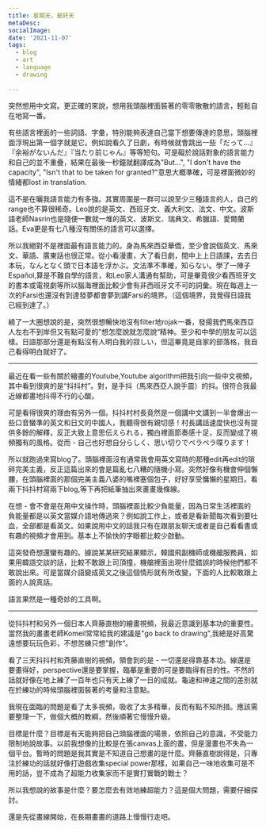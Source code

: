 ```yaml
---
title: 星期天，是好天
metaDesc: 
socialImage:  
date: '2021-11-07'
tags:
  - blog
  - art
  - language
  - drawing
  
--- 
```


突然想用中文寫。更正確的來說，想用我頭腦裡面裝著的零零散散的語言，輕鬆自在地寫一番。

有些語言裡面的一些詞語、字彙，特別能夠表達自己當下想要傳達的意思，頭腦裡面浮現出第一個字就是它。例如說看久了日劇，有時候就會跳出一些「だって...』『余裕がないんだ』『当たり前じゃん』等等短句。可是礙於說話對象的語言能力和自己的並不重疊，結果在最後一秒鐘就翻譯成為"But...", "I don't have the capacity", "Isn't that to be taken for granted?"意思大概準確，可是裡面微妙的情緒都lost in translation. 

這不是在曬我語言能力有多強。其實周圍是一群可以說至少三種語言的人，自己的range也不算很稀奇。Leo說的是英文、西班牙文、義大利文、法文、中文。波斯語老師Nasrin也是隨便一數就一堆的英文、波斯文、瑞典文、希臘語、愛爾蘭話。Eva更是有七八種沒有關係的語言可以選擇。

所以我絕對不是裡面最有語言能力的。身為馬來西亞華僑，至少會說個英文、馬來文、華語、廣東話也很正常。從小看漫畫，大了看日劇，間中上上日語課，去去日本玩，なんとなく頭で日本語を浮かぶ。文法準不準確，知らない。學了一陣子Español,算是不難自學的語言，和Leo家人溝通有幫助，可是畢竟很少看西班牙文的書本或電視劇等所以腦海裡面比較少會有非西班牙文不可的詞彙。現在每週上一次的Farsi也還沒有到達發夢都會夢到講Farsi的境界。（這個境界，我覺得日語我已經到達了。）

繞了一大圈想說的是，突然很想暢快地沒有filter地rojak一番，發揚我們馬來西亞人左右不到岸但又有點可愛的”想怎麼說就怎麼說“精神。至少和中學的朋友可以這樣。日語那部分還是有點沒有人明白我的寂しい，但這畢竟是自家的部落格，我自己看得明白就好了。

---

最近在看一些有關於繪畫的Youtube,Youtube algorithm把我引向一些中文視頻，其中看到很爽的是“抖抖村”。對，是手抖（馬來西亞人說手震）的抖。很符合我最近線都畫地抖得不行的心酸。

可是看得很爽的理由有另外一個。抖抖村村長竟然是一個講中文講到一半會爆出一些口音蠻準的英文和日文的中國人，我聽得很有親切感！村長講話速度快也沒有提供多餘的解釋，反正大致上意思伝えられる，獨白裡面節奏感十足，反而變成了視頻獨有的風格。從而 - 自己也好想自分らしく、思い切りでペラペラ喋ります！

所以就跑過來寫blog了。頭腦裡面沒有通常我會用英文寫時的那種edit再edit的瑣碎完美主義，反正這篇出來的會是篇亂七八糟的隨機小寫。突然好像有機會伸個懶腰，在頭腦裡面的那個完美主義八婆的嘴裡塞個包子，好好享受慵懶的星期日。看兩下抖抖村寫兩下blog,等下再把紙筆抽出來畫畫幾條線。

在想 - 會不會是在用中文操作時，頭腦裡面比較少負能量，因為日常生活裡面的負能量都是以英文當媒介語地傳過來？例如說工作上，或者是看新聞每次看到要吐血，全部都是看英文。如果說用中文的話我只有在跟朋友聊天或者是自己看看書或有趣的視頻才會用到。基本上不愉快的字眼都比較少啟動。

這突發奇想還蠻有趣的。據說某某研究結果顯示，韓國飛副機師或機艙服務員，如果用韓語交談的話，比較不敢跟上司頂撞，機艙裡面出現什麼錯誤的時候他們都不敢說出來。可是當媒介語變成英文之後這個情形就有所改變，下面的人比較敢跟上面的人說真話。

語言果然是一種奇妙的工具啊。

---

從抖抖村和另外一個日本人齊藤直樹的繪畫視頻，我最近意識到基本功的重要性。當然我的畫畫老師Komeil常常給我的建議是"go back to drawing",我總是好高騖遠想要玩玩色彩，不想苦練只想”創作“。

看了三天抖抖村和斉藤直樹的視頻，領會到的是 - 一切還是得靠基本功。線還是要畫得好，perspective還是要掌握，臨摹是重要的可是要臨得有目的性。不然的話就好像在地上練了一百年也只有天上練了一日的成就。龜速和神速之間的差別就在於練功的時候頭腦裡面裝著的考量和注意點。

我現在面臨的問題是看了太多視頻，吸收了太多精華，反而有點不知所措。應該需要整理一下，做個大概的教綱，然後順著它慢慢升級。

目標是什麼？目標是有天能夠把自己頭腦裡面的場景，依照自己的意識，不受能力限制地說故事。以前我想像的比較是在張canvas上面的畫，但是漫畫也不失為一個平台。暫時的問題是我其實是不知道自己想畫的是什麼。齊藤直樹說得是，只專注於練功的話就好像打遊戲收集special power那樣，如果自己一味地收集可是不用的話，豈不成為了超能力收集家而不是實打實戰的戰士？ 

所以我想說的故事是什麼？要怎麼去有效地練超能力？這是個大問題，需要仔細探討。

還是先從畫線開始，在長期畫畫的道路上慢慢行走吧。
